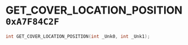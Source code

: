 # GET_COVER_LOCATION_POSITION `0xA7F84C2F`

```cpp
int GET_COVER_LOCATION_POSITION(int _Unk0, int _Unk1);
```